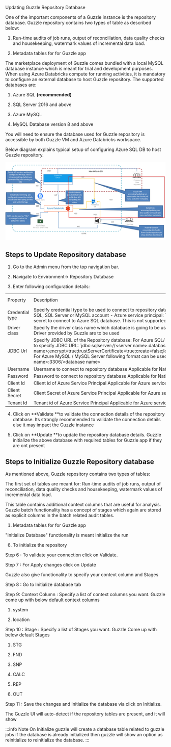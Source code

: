 Updating Guzzle Repository Database

One of the important components of a Guzzle instance is the repository database. Guzzle repository contains two types of table as described below: 

1. Run-time audits of job runs, output of reconciliation, data quality checks and housekeeping, watermark values of incremental data load. 

2. Metadata tables for for Guzzle app

The marketplace deployment of Guzzle comes bundled with a local MySQL database instance which is meant for trial and development purposes. When using Azure Databricks compute for running activities, it is mandatory to configure an external database to host Guzzle repository. The supported databases are: 

1. Azure SQL **(recommended)**

2. SQL Server 2016 and above

3. Azure MySQL

4. MySQL Database version 8 and above

You will need to ensure the database used for Guzzle repository is accessible by both Guzzle VM and Azure Databricks workspace.

Below diagram explains typical setup of configuring Azure SQL DB to host Guzzle repository.  

![repository database](/img/docs/how-to-guides/administrator/environment-config/repository_db01.png)

## Steps to Update Repository database

1. Go to the Admin menu from the top navigation bar.

2. Navigate to Environment-> Repository Database

3. Enter following configuration details:

<table>
  <tr>
    <td>Property </td>
    <td>Description</td>
    <td>Default Value</td>
    <td>Required</td>
  </tr>
  <tr>
    <td>Credential type</td>
    <td>Specify credential type to be used to connect to repository database:
- Native : This is native Azure SQL, SQL Server or MySQL account
- Azure service principal: To use Azure service principal and secret to connect to Azure SQL database. This is not supported for other database</td>
    <td>Native</td>
    <td>Yes</td>
  </tr>
  <tr>
    <td>Driver class</td>
    <td>Specify the driver class name which database is going to be used.
This can be left empty if standard Driver provided by Guzzle are to be used
</td>
    <td>None</td>
    <td>Yes</td>
  </tr>
  <tr>
    <td>JDBC Url</td>
    <td>Specify JDBC URL of the Repository database:
For Azure SQL/ SQL server, you can use below format to specify JDBC URL:
`jdbc:sqlserver://&lt;server name&gt;.database.windows.net;database=&lt;database name&gt;;encrypt=true;trustServerCertificate=true;create=false;loginTimeout=30;socketKeepAlive=true`
For Azure MySQL / MySQL Server following format can be used: jdbc:mysql://&lt;server name&gt;:3306/&lt;database name&gt;</td>
    <td>None</td>
    <td>Yes</td>
  </tr>
  <tr>
    <td>Username</td>
    <td>Username to connect to repository database 
Applicable for Native credential type</td>
    <td>None</td>
    <td>Yes</td>
  </tr>
  <tr>
    <td>Password</td>
    <td>Password to connect to repository database Applicable for Native credential type</td>
    <td>None</td>
    <td>Yes</td>
  </tr>
  <tr>
    <td>Client Id</td>
    <td>Client id of Azure Service Principal
Applicable for Azure service principal credential type</td>
    <td>None</td>
    <td>Yes</td>
  </tr>
  <tr>
    <td>Client Secret</td>
    <td>Client Secret of Azure Service Principal
Applicable for Azure service principal credential type</td>
    <td>None</td>
    <td>Yes</td>
  </tr>
  <tr>
    <td>Tenant Id</td>
    <td>Tenant id of Azure Service Principal
Applicable for Azure service principal credential type</td>
    <td>None</td>
    <td>Yes</td>
  </tr>
</table>


4. Click on **Validate **to validate the connection details of the repository database. Its strongly recommended to validate the connection details else it may impact the Guzzle instance

5. Click on **Update **to update the repository database details. Guzzle initialize the above database with required tables for Guzzle app if they are ont present

## Steps to Initialize Guzzle Repository database

As mentioned above, Guzzle repository contains two types of tables:

The first set of tables are meant for: Run-time audits of job runs, output of reconciliation, data quality checks and housekeeping, watermark values of incremental data load. 

This table contains additional context columns that are useful for analysis. Guzzle batch functionality has a concept of stages which again are stored as explicit columns in the batch related audit tables. 

1. Metadata tables for for Guzzle app

"Initialize Database" functionality is meant Initialize the run 

6. To initialize the repository 

Step 6 : To validate your connection click on Validate.

Step 7 : For Apply changes click on Update

Guzzle also give functionality to specify your context column and Stages

Step 8 : Go to Initialize database tab 

Step 9: Context Column : Specify a list of context columns you want. Guzzle come up with below default context columns 

1. system

2. location

Step 10 : Stage : Specify a list of Stages you want. Guzzle Come up with below default Stages 

1. STG

2. FND

3. SNP

4. CALC

5. REP

6. OUT

Step 11 :  Save the changes and Initialize the database via click on Initialize.

The Guzzle UI will auto-detect if the repository tables are present, and it will show

:::info Note
On Initialize guzzle will create a database table related to guzzle jobs if the database is already initialized then guzzle will show an option as reinitialize to reinitialize the database.
:::